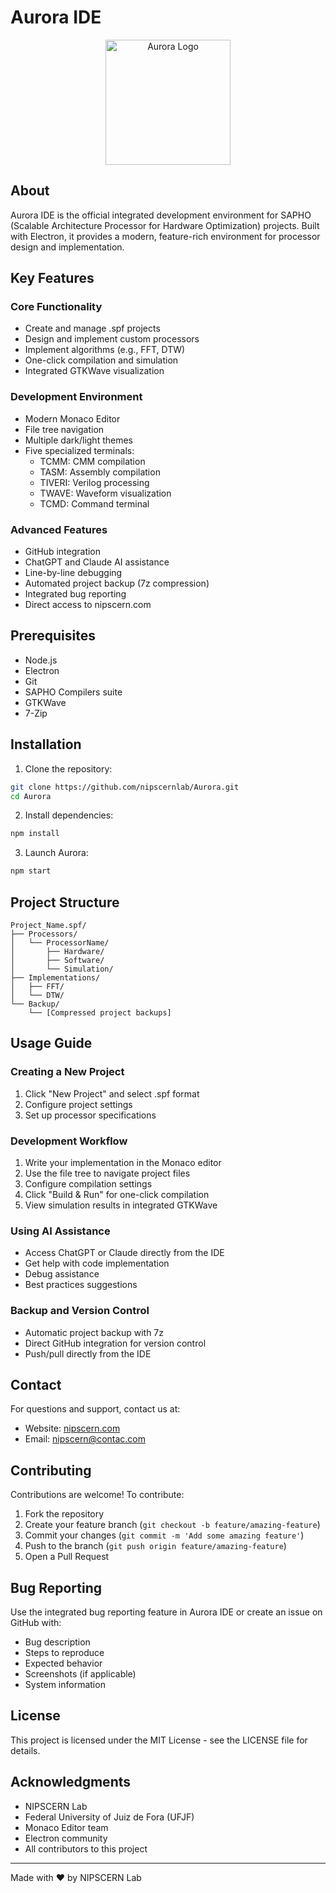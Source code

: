 # Aurora IDE

<div align="center">
  <img src="https://github.com/nipscernlab/Aurora/blob/main/assets/icons/aurora_borealis-2.ico" alt="Aurora Logo" width="200"/>
</div>

## About

Aurora IDE is the official integrated development environment for SAPHO (Scalable Architecture Processor for Hardware Optimization) projects. Built with Electron, it provides a modern, feature-rich environment for processor design and implementation.

## Key Features

### Core Functionality
- Create and manage .spf projects
- Design and implement custom processors
- Implement algorithms (e.g., FFT, DTW)
- One-click compilation and simulation
- Integrated GTKWave visualization

### Development Environment
- Modern Monaco Editor
- File tree navigation
- Multiple dark/light themes
- Five specialized terminals:
  - TCMM: CMM compilation
  - TASM: Assembly compilation
  - TIVERI: Verilog processing
  - TWAVE: Waveform visualization
  - TCMD: Command terminal

### Advanced Features
- GitHub integration
- ChatGPT and Claude AI assistance
- Line-by-line debugging
- Automated project backup (7z compression)
- Integrated bug reporting
- Direct access to nipscern.com

## Prerequisites

- Node.js
- Electron
- Git
- SAPHO Compilers suite
- GTKWave
- 7-Zip

## Installation

1. Clone the repository:
```bash
git clone https://github.com/nipscernlab/Aurora.git
cd Aurora
```

2. Install dependencies:
```bash
npm install
```

3. Launch Aurora:
```bash
npm start
```

## Project Structure

```
Project_Name.spf/
├── Processors/
│   └── ProcessorName/
│       ├── Hardware/
│       ├── Software/
│       └── Simulation/
├── Implementations/
│   ├── FFT/
│   └── DTW/
└── Backup/
    └── [Compressed project backups]
```

## Usage Guide

### Creating a New Project
1. Click "New Project" and select .spf format
2. Configure project settings
3. Set up processor specifications

### Development Workflow
1. Write your implementation in the Monaco editor
2. Use the file tree to navigate project files
3. Configure compilation settings
4. Click "Build & Run" for one-click compilation
5. View simulation results in integrated GTKWave

### Using AI Assistance
- Access ChatGPT or Claude directly from the IDE
- Get help with code implementation
- Debug assistance
- Best practices suggestions

### Backup and Version Control
- Automatic project backup with 7z
- Direct GitHub integration for version control
- Push/pull directly from the IDE

## Contact

For questions and support, contact us at:
- Website: [nipscern.com](https://nipscern.com)
- Email: nipscern@contac.com

## Contributing

Contributions are welcome! To contribute:

1. Fork the repository
2. Create your feature branch (`git checkout -b feature/amazing-feature`)
3. Commit your changes (`git commit -m 'Add some amazing feature'`)
4. Push to the branch (`git push origin feature/amazing-feature`)
5. Open a Pull Request

## Bug Reporting

Use the integrated bug reporting feature in Aurora IDE or create an issue on GitHub with:
- Bug description
- Steps to reproduce
- Expected behavior
- Screenshots (if applicable)
- System information

## License

This project is licensed under the MIT License - see the LICENSE file for details.

## Acknowledgments

- NIPSCERN Lab
- Federal University of Juiz de Fora (UFJF)
- Monaco Editor team
- Electron community
- All contributors to this project

---

Made with ❤️ by NIPSCERN Lab
